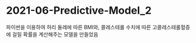# 2021-06-Predictive-Model_2
파이썬을 이용하여 허리 둘레에 따른 BMI와, 콜레스테롤 수치에 따른 고콜레스테롤혈증에 걸릴 확률을 계산해주는 모델을 만들었음
